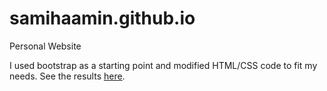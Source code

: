 # samihaamin.github.io
Personal Website

I used bootstrap as a starting point and modified HTML/CSS code to fit my needs. See the results [here](https://samihaamin.me). 
